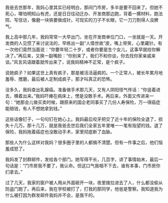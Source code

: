 我爸去世那年，我妈心里其实已经明白，那间门市房，多半是要不回来了。但她不死心，哪怕明知山有虎，还是日日往动迁办、开发商那边跑，背着一摞材料，跑法院、写信访，像磨一块铁要做成针。可现实的刀子不长眼，它一刀刀割得人没脾气。

我上高中那几年，我妈常常一大早出门，坐在开发商单位门口，一坐就是一天。开发商的人见惯了来讨说法的，早练出一副“人情世故”皮，嘴上带笑，心里藏针。有一次他们竟然当面说：“你要年轻二十岁，或者你要是生个女儿，这事早就给你解决了。”再后来，又换一副嘴脸：“你别来了，我们不和你谈，你去找你家亲戚来谈。”风言风语跟着就传出来了，说我妈精神不正常，是个疯子。

说她疯子？如果这世上真有疯子，那是被活活逼疯的。一个正常人，被长年累月地羞辱、搅磨，最后被人定制成疯子，那才叫真正的恐怖。

没多久，我妈查出乳腺癌。准备做手术那几天，又有人阴阳怪气传话：“你竖着进去，横着出来。”我妈吓瘫在病床上，愣是没敢手术。再后来，外面又传进来一句：“她那会儿做买卖时候，跟原来的国企老同事买了几份人寿保险，万一得癌症能赔钱，有人不想她拿到钱。”

这些话像钉子，一句句钉在她心上。我妈最后咬牙把交了近十年的保险全退了，损失十几万。那十几万，就是我爸去世后我们全家五年里唯一一笔有指望的钱。退了保险，我妈拖着癌症也没敢动手术，家里彻底断了血脉。

那些人为什么这样对我妈？很多圈子里的人都搞不清楚。但有一件事之后，他们恼羞成怒了。

我妈发了封群邮件，发给各个部门。她写得不长，几百字，讲了事情始末，最后一句话是：“门市房我不要了，我认命。但这口气我咽不下去，谁有本事，门市房你们拿去。”

过了几天，我家的窗户被人用从外面砸开一块，夜里拨拉进去了人，什么都没偷从防盗门跑了。再后来，我在学校被打了，打我的那同学，他爸是警察。我知道我为什么被打因为群发邮件我妈并不会，是我干的。

